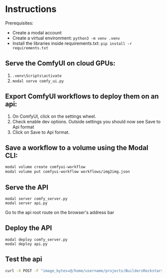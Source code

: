 # Instructions

Prerequisites:

- Create a modal account
- Create a virtual environment: `python3 -m venv .venv`
- Install the libraries inside requirements.txt: `pip install -r requirements.txt`

## Serve the ComfyUI on cloud GPUs:

1. `.venv\Scripts\activate`
2. `modal serve comfy_ui.py`

## Export ComfyUI workflows to deploy them on an api:

1. On ComfyUI, click on the settings wheel.
2. Check enable dev options. Outside settings you should now see Save to Api format
3. Click on Save to Api format.

## Save a workflow to a volume using the Modal CLI:

```bash
modal volume create comfyui-workflow
modal volume put comfyui-workflow workflows/img2img.json
```

## Serve the API

```
modal server comfy_server.py
modal server api.py
```

Go to the api root route on the browser's address bar

## Deploy the API

```
modal deploy comfy_server.py
modal deploy api.py
```

## Test the api

```bash
curl -X POST -F "image_bytes=@/home/username/projects/BuildersRockstars_ImageGeneration/images/office.png" -F "prompt=Workers in an office" https://pbvrct--comfy-api-fastapi-app-dev.modal.run/generate
```
